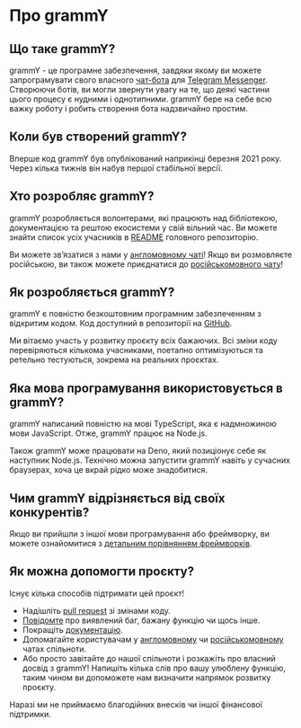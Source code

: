 # Про grammY

## Що таке grammY?

grammY - це програмне забезпечення, завдяки якому ви можете запрограмувати свого власного [чат-бота](https://core.telegram.org/bots) для [Telegram Messenger](https://telegram.org).
Створюючи ботів, ви могли звернути увагу на те, що деякі частини цього процесу є нудними і однотипними.
grammY бере на себе всю важку роботу і робить створення бота надзвичайно простим.

## Коли був створений grammY?

Вперше код grammY був опублікований наприкінці березня 2021 року.
Через кілька тижнів він набув першої стабільної версії.

## Хто розробляє grammY?

grammY розробляється волонтерами, які працюють над бібліотекою, документацією та рештою екосистеми у свій вільний час.
Ви можете знайти список усіх учасників в [README](https://github.com/grammyjs/grammY#contributors-) головного репозиторію.

Ви можете звʼязатися з нами у [англомовному чаті](https://t.me/grammyjs)!
Якщо ви розмовляєте російською, ви також можете приєднатися до [російськомовного чату](https://t.me/grammyjs_ru)!

## Як розробляється grammY?

grammY є повністю безкоштовним програмним забезпеченням з відкритим кодом.
Код доступний в репозиторії на [GitHub](https://github.com/grammyjs/grammY).

Ми вітаємо участь у розвитку проєкту всіх бажаючих.
Всі зміни коду перевіряються кількома учасниками, поетапно оптимізуються та ретельно тестуються, зокрема на реальних проєктах.

## Яка мова програмування використовується в grammY?

grammY написаний повністю на мові TypeScript, яка є надмножиною мови JavaScript.
Отже, grammY працює на Node.js.

Також grammY може працювати на Deno, який позиціонує себе як наступник Node.js.
Технічно можна запустити grammY навіть у сучасних браузерах, хоча це вкрай рідко може знадобитися.

## Чим grammY відрізняється від своїх конкурентів?

Якщо ви прийшли з іншої мови програмування або фреймворку, ви можете ознайомитися з [детальним порівнянням фреймворків](./comparison.md).

## Як можна допомогти проєкту?

Існує кілька способів підтримати цей проєкт!

- Надішліть [pull request](https://github.com/grammyjs/grammY/pulls) зі змінами коду.
- [Повідомте](https://github.com/grammyjs/grammY/issues/new) про виявлений баг, бажану функцію чи щось інше.
- Покращіть [документацію](https://github.com/grammyjs/website).
- Допомагайте користувачам у [англомовному](https://t.me/grammyjs) чи [російськомовному](https://t.me/grammyjs_ru) чатах спільноти.
- Або просто завітайте до нашої спільноти і розкажіть про власний досвід з grammY!
  Напишіть кілька слів про вашу улюблену функцію, таким чином ви допоможете нам визначити напрямок розвитку проєкту.

Наразі ми не приймаємо благодійних внесків чи іншої фінансової підтримки.
